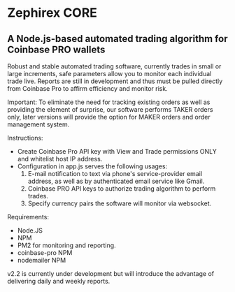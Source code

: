 # Zephirex CORE

## A Node.js-based automated trading algorithm for Coinbase PRO wallets

Robust and stable automated trading software, currently trades in small or large increments, safe parameters allow you to monitor each individual trade live. Reports are still in development and thus must be pulled directly from Coinbase Pro to affirm efficiency and monitor risk.

Important: To eliminate the need for tracking existing orders as well as providing the element of surprise, our software performs TAKER orders only, later versions will provide the option for MAKER orders and order management system.

Instructions:

- Create Coinbase Pro API key with View and Trade permissions ONLY and whitelist host IP address.
- Configuration in app.js serves the following usages:
    1. E-mail notification to text via phone's service-provider email address, as well as by authenticated email service like Gmail.
    2. Coinbase PRO API keys to authorize trading algorithm to perform trades.
    3. Specify currency pairs the software will monitor via websocket.
   
   
Requirements:

- Node.JS
- NPM
- PM2 for monitoring and reporting.
- coinbase-pro NPM
- nodemailer NPM

v2.2 is currently under development but will introduce the advantage of delivering daily and weekly reports.
